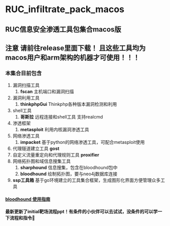 # RUC_infiltrate_pack_macos

## RUC信息安全渗透工具包集合macos版

## **注意** 请前往release里面下载！ 且这些工具均为**macos**用户和**arm**架构的机器才可使用！！！

### 本集合目前包含

1. 漏洞扫描工具
    1. **fscan** 主机端口和漏洞扫描
2. 漏洞利用工具
    1. **thinkphpGui** Thinkphp各种版本漏洞检测和利用
3. shell工具
    1. **哥斯拉** 远程连接和shell工具 支持realcmd
4. 渗透框架
    1. **metasploit** 利用内核漏洞渗透工具
5. 网络渗透工具
    1. **impacket** 基于python的网络渗透工具，可配合metasploit使用
6. 代理隧道建立工具 **gost**
7. 自定义流量重定向和代理规则工具 **proxifier**
8. 网络拓扑图和域信息搜集工具
    1. **sharphound** 信息搜集，包含在bloodhound包中
    2. **bloodhound** 绘制拓扑图，要与neo4j数据库连接
9. **ssp工具箱** 基于go环境建立的工具集合框架，生成图形化界面方便管理众多工具

#### [**bloodhound** 使用指南](https://www.cnblogs.com/backlion/p/10643132.html)

#### 最新更新了initial靶场流程ppt！有条件的小伙伴可以去试试，没条件的可以学一下流程和指令🥳
